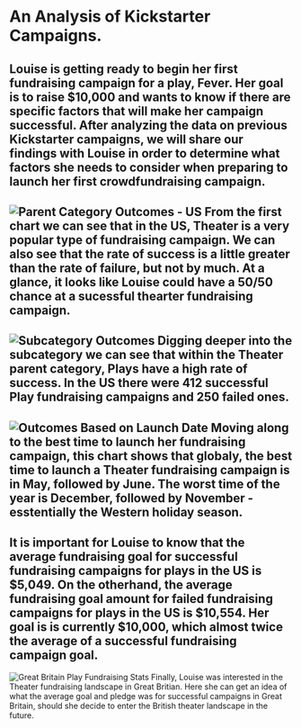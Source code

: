 # An Analysis of Kickstarter Campaigns.
Louise is getting ready to begin her first fundraising campaign for a play, Fever. Her goal is to raise $10,000 and wants to know if there are specific factors that will make her campaign successful. After analyzing the data on previous Kickstarter campaigns, we will share our findings with Louise in order to determine what factors she needs to consider when preparing to launch her first crowdfundraising campaign.
---
![Parent Category Outcomes - US](https://user-images.githubusercontent.com/88937178/130339760-f3841363-bc5a-46ef-9095-86ba699ce44b.png)
From the first chart we can see that in the US, Theater is a very popular type of fundraising campaign. We can also see that the rate of success is a little greater than the rate of failure, but not by much. At a glance, it looks like Louise could have a 50/50 chance at a sucessful thearter fundraising campaign.
---
![Subcategory Outcomes](https://user-images.githubusercontent.com/88937178/130339921-aea94e73-6c7b-42de-9133-98e22c23c888.png)
Digging deeper into the subcategory we can see that within the Theater parent category, Plays have a high rate of success. In the US there were 412 successful Play fundraising campaigns and 250 failed ones.
---
![Outcomes Based on Launch Date](https://user-images.githubusercontent.com/88937178/130339968-283a445d-d39e-40af-be4a-c6ff2e96ca76.png)
Moving along to the best time to launch her fundraising campaign, this chart shows that globaly, the best time to launch a Theater fundraising campaign is in May, followed by June. The worst time of the year is December, followed by November - esstentially the Western holiday season.
---
It is important for Louise to know that the average fundraising goal for successful fundraising campaigns for plays in the US is $5,049. On the otherhand, the average fundraising goal amount for failed fundraising campaigns for plays in the US is $10,554. Her goal is is currently $10,000, which almost twice the average of a successful fundraising campaign goal.
---
![Great Britain Play Fundraising Stats](https://user-images.githubusercontent.com/88937178/130339993-98c2c00c-d39c-47f6-aeb0-4afa124254e1.png)
Finally, Louise was interested in the Theater fundraising landscape in Great Britian. Here she can get an idea of what the average goal and pledge was for successful campaigns in Great Britain, should she decide to enter the British theater landscape in the future.
